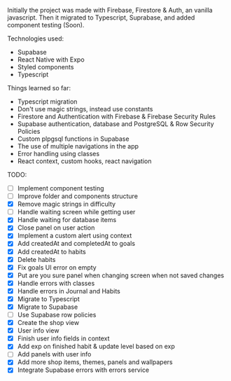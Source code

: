 Initially the project was made with Firebase, Firestore & Auth, an vanilla javascript. Then
it migrated to Typescript, Suprabase, and added component testing (Soon).

Technologies used:

- Supabase
- React Native with Expo
- Styled components
- Typescript

Things learned so far:

- Typescript migration
- Don't use magic strings, instead use constants
- Firestore and Authentication with Firebase & Firebase Security Rules
- Supabase authentication, database and PostgreSQL & Row Security Policies  
- Custom plpgsql functions in Supabase
- The use of multiple navigations in the app
- Error handling using classes
- React context, custom hooks, react navigation

TODO: 

- [ ] Implement component testing
- [ ] Improve folder and components structure
- [X] Remove magic strings in difficulty
- [ ] Handle waiting screen while getting user
- [X] Handle waiting for database items
- [X] Close panel on user action
- [X] Implement a custom alert using context 
- [X] Add createdAt and completedAt to goals
- [X] Add createdAt to habits
- [X] Delete habits
- [X] Fix goals UI error on empty 
- [X] Put are you sure panel when changing screen when not saved changes
- [X] Handle errors with classes
- [X] Handle errors in Journal and Habits
- [X] Migrate to Typescript
- [X] Migrate to Supabase
- [ ] Use Supabase row policies
- [X] Create the shop view
- [X] User info view
- [X] Finish user info fields in context
- [X] Add exp on finished habit & update level based on exp
- [ ] Add panels with user info
- [X] Add more shop items, themes, panels and wallpapers
- [X] Integrate Supabase errors with errors service